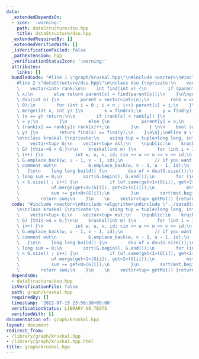```yaml
---
data:
  _extendedDependsOn:
  - icon: ':warning:'
    path: dataStructure/dsu.hpp
    title: dataStructure/dsu.hpp
  _extendedRequiredBy: []
  _extendedVerifiedWith: []
  _isVerificationFailed: false
  _pathExtension: hpp
  _verificationStatusIcon: ':warning:'
  attributes:
    links: []
  bundledCode: "#line 1 \"graph/kruskal.hpp\"\n#include <vector>\n#include <algorithm>\n\
    #line 2 \"dataStructure/dsu.hpp\"\n\nclass dsu {\nprivate:\n    vector<int> parent;\n\
    \    vector<int> rank;\n\n    int find(int x) {\n        if (parent[x] == x) return\
    \ x;\n        else return parent[x] = find(parent[x]);\n    }\n\npublic:\n   \
    \ dsu(int n) {\n        parent = vector<int>(n);\n        rank = vector<int>(n,\
    \ 0);\n        for (int i = 0 ; i < n ; i++) parent[i] = i;\n    }\n\n    void\
    \ merge(int x, int y) {\n        x = find(x);\n        y = find(y);\n        if\
    \ (x == y) return;\n\n        if (rank[x] < rank[y]) {\n            parent[x]\
    \ = y;\n        }\n        else {\n            parent[y] = x;\n            if\
    \ (rank[x] == rank[y]) rank[x]++;\n        }\n    } \n\n    bool same(int x, int\
    \ y) {\n        return find(x) == find(y);\n    }\n\n};\n#line 4 \"graph/kruskal.hpp\"\
    \n\nclass kruskal {\nprivate:\n    using tup = tuple<long long, int, int, int>;\n\
    \    vector<tup> G;\n    vector<tup> mst;\n    \npublic:\n    kruskal(vector<tup>&\
    \ G) {this->G = G;}\n\n    kruskal(int m) {\n        for (int i = 1 ; i <= m ;\
    \ i++) {\n            int w, u, v, id; cin >> w >> u >> v >> id;\n           \
    \ G.emplace_back(w, u - 1, v - 1, id);\n            // if you want undirect please\
    \ comment out\n            G.emplace_back(w, v - 1, u - 1, id);\n        }\n \
    \   }\n\n    long long build() {\n        dsu uf = dsu(G.size());\n        long\
    \ long sum = 0;\n        sort(G.begin(), G.end());\n        for (int i = 0 ; i\
    \ < G.size() ; i++) {\n            if (uf.same(get<1>(G[i]), get<2>(G[i]))) continue;\n\
    \            uf.merge(get<1>(G[i]), get<2>(G[i]));\n            mst.push_back(G[i]);\n\
    \            sum += get<0>(G[i]);\n        }\n        sort(mst.begin(), mst.end());\n\
    \        return sum;\n    }\n    \n    vector<tup> getMst() {return mst;} \n};\n"
  code: "#include <vector>\n#include <algorithm>\n#include \"../dataStructure/dsu.hpp\"\
    \n\nclass kruskal {\nprivate:\n    using tup = tuple<long long, int, int, int>;\n\
    \    vector<tup> G;\n    vector<tup> mst;\n    \npublic:\n    kruskal(vector<tup>&\
    \ G) {this->G = G;}\n\n    kruskal(int m) {\n        for (int i = 1 ; i <= m ;\
    \ i++) {\n            int w, u, v, id; cin >> w >> u >> v >> id;\n           \
    \ G.emplace_back(w, u - 1, v - 1, id);\n            // if you want undirect please\
    \ comment out\n            G.emplace_back(w, v - 1, u - 1, id);\n        }\n \
    \   }\n\n    long long build() {\n        dsu uf = dsu(G.size());\n        long\
    \ long sum = 0;\n        sort(G.begin(), G.end());\n        for (int i = 0 ; i\
    \ < G.size() ; i++) {\n            if (uf.same(get<1>(G[i]), get<2>(G[i]))) continue;\n\
    \            uf.merge(get<1>(G[i]), get<2>(G[i]));\n            mst.push_back(G[i]);\n\
    \            sum += get<0>(G[i]);\n        }\n        sort(mst.begin(), mst.end());\n\
    \        return sum;\n    }\n    \n    vector<tup> getMst() {return mst;} \n};\n"
  dependsOn:
  - dataStructure/dsu.hpp
  isVerificationFile: false
  path: graph/kruskal.hpp
  requiredBy: []
  timestamp: '2022-07-15 23:56:38+09:00'
  verificationStatus: LIBRARY_NO_TESTS
  verifiedWith: []
documentation_of: graph/kruskal.hpp
layout: document
redirect_from:
- /library/graph/kruskal.hpp
- /library/graph/kruskal.hpp.html
title: graph/kruskal.hpp
---
```

